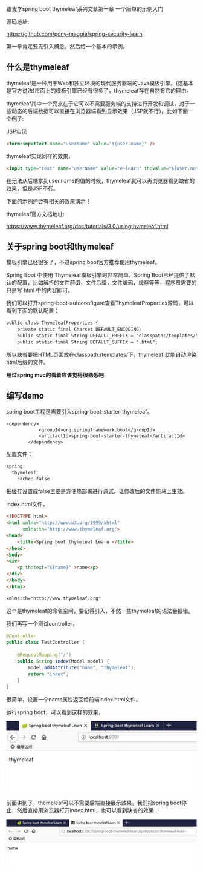 跟我学spring boot thymeleaf系列文章第一章 一个简单的示例入门

源码地址:

https://github.com/pony-maggie/spring-security-learn

第一章肯定要先引入概念。然后给一个基本的示例。


## 什么是thymeleaf

thymeleaf是一种用于Web和独立环境的现代服务器端的Java模板引擎。(这基本是官方说法)市面上的模板引擎已经有很多了，thymeleaf存在自然有它的理由。

thymeleaf其中一个亮点在于它可以不需要服务端的支持进行开发和调试，对于一些动态的后端数据可以直接在浏览器端看到显示效果（JSP就不行）。比如下面一个例子:

JSP实现
```html
<form:inputText name="userName" value="${user.name}" />
```

thymeleaf实现同样的效果， 

```html
<input type="text" name="userName" value="e-learn" th:value="${user.name}" />
```

在无法从后端拿到user.name的值的时候，thymeleaf就可以再浏览器看到缺省的效果，但是JSP不行。

下面的示例还会有相关的效果演示！


thymeleaf官方文档地址:

https://www.thymeleaf.org/doc/tutorials/3.0/usingthymeleaf.html

## 关于spring boot和thymeleaf

模板引擎已经很多了，不过spring boot官方推荐使用thymeleaf。

Spring Boot 中使用 Thymeleaf模板引擎时非常简单，Spring Boot已经提供了默认的配置，比如解析的文件前缀，文件后缀，文件编码，缓存等等，程序员需要的只是写 html 中的内容即可。

我们可以打开spring-boot-autoconfigure查看ThymeleafProperties源码，可以看到下面的默认配置：

```xml
public class ThymeleafProperties {
    private static final Charset DEFAULT_ENCODING;
    public static final String DEFAULT_PREFIX = "classpath:/templates/";
    public static final String DEFAULT_SUFFIX = ".html";
```
所以缺省要把HTML页面放在classpath:/templates/下，thymeleaf 就能自动渲染html后缀的文件。
 
**用过spring mvc的看着应该觉得很熟悉吧**


## 编写demo

spring boot工程是需要引入spring-boot-starter-thymeleaf。

```
<dependency>
            <groupId>org.springframework.boot</groupId>
            <artifactId>spring-boot-starter-thymeleaf</artifactId>
        </dependency>
```

配置文件：

```xml
spring:
  thymeleaf:
    cache: false
```
把缓存设置成false主要是方便热部署进行调试，让修改后的文件能马上生效。

index.html文件，

```html
<!DOCTYPE html>
<html xmlns="http://www.w3.org/1999/xhtml"
      xmlns:th="http://www.thymeleaf.org">
<head>
    <title>Spring boot thymeleaf Learn </title>
</head>
<body>
<div>
    <p th:text="${name}" >name</p>
</div>
</body>
</html>
```

```xml
xmlns:th="http://www.thymeleaf.org"
```
这个是thymeleaf的命名空间，要记得引入，不然一些thymeleaf的语法会报错。

我们再写一个测试controller，

```java
@Controller
public class TestController {

	@RequestMapping("/")
	public String index(Model model) {
		model.addAttribute("name", "thymeleaf");
		return "index";
	}
}
```

很简单，设置一个name属性返回给前端index.html文件。

运行spring boot，可以看到这样的效果，

![springboot thymeleaf2](./images/2.jpg)

前面讲到了，themeleaf可以不需要后端直接展示效果。我们把spring boot停止，然后直接用浏览器打开index.html，也可以看到缺省的效果：

![springboot thymeleaf1](./images/1.jpg)



